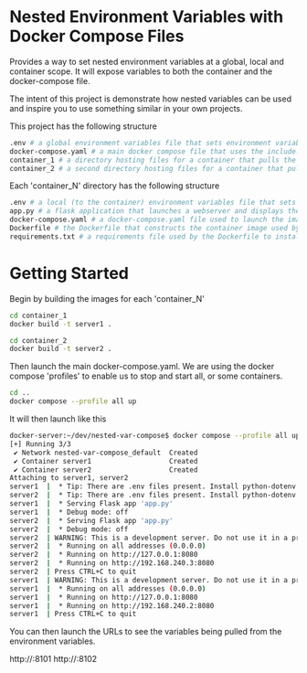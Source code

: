 # Nested Environment Variables with Docker Compose Files

Provides a way to set nested environment variables at a global, local and container scope. It will expose variables to both the container and the docker-compose file.

The intent of this project is demonstrate how nested variables can be used and inspire you to use something similar in your own projects.

This project has the following structure

```bash
.env # a global environment variables file that sets environment variables that will be available to all containers and docker-compose files.
docker-compose.yaml # a main docker compose file that uses the include: function to lauch 2 other containers. 
container_1 # a directory hosting files for a container that pulls the global, local and container variables
container_2 # a second directory hosting files for a container that pulls the global, local and container variables.
```

Each 'container_N' directory has the following structure
```bash
.env # a local (to the container) environment variables file that sets environment variables that will be available to all containers and docker-compose files.
app.py # a flask application that launches a webserver and displays the global, local and container specific variables
docker-compose.yaml # a docker-compose.yaml file used to launch the image
Dockerfile # the Dockerfile that constructs the container image used by the docker-compose.yaml file
requirements.txt # a requirements file used by the Dockerfile to install package dependancies 
```

# Getting Started

Begin by building the images for each 'container_N'

```bash
cd container_1
docker build -t server1 .

cd container_2
docker build -t server2 .
```

Then launch the main docker-compose.yaml. We are using the docker compose 'profiles' to enable us to stop and start all, or some containers.

```bash
cd ..
docker compose --profile all up
```

It will then launch like this

```bash
docker-server:~/dev/nested-var-compose$ docker compose --profile all up
[+] Running 3/3
 ✔ Network nested-var-compose_default  Created                                                                                      0.0s 
 ✔ Container server1                   Created                                                                                      0.0s 
 ✔ Container server2                   Created                                                                                      0.0s 
Attaching to server1, server2
server1  |  * Tip: There are .env files present. Install python-dotenv to use them.
server2  |  * Tip: There are .env files present. Install python-dotenv to use them.
server1  |  * Serving Flask app 'app.py'
server1  |  * Debug mode: off
server2  |  * Serving Flask app 'app.py'
server2  |  * Debug mode: off
server2  | WARNING: This is a development server. Do not use it in a production deployment. Use a production WSGI server instead.
server2  |  * Running on all addresses (0.0.0.0)
server2  |  * Running on http://127.0.0.1:8080
server2  |  * Running on http://192.168.240.3:8080
server2  | Press CTRL+C to quit
server1  | WARNING: This is a development server. Do not use it in a production deployment. Use a production WSGI server instead.
server1  |  * Running on all addresses (0.0.0.0)
server1  |  * Running on http://127.0.0.1:8080
server1  |  * Running on http://192.168.240.2:8080
server1  | Press CTRL+C to quit
```
You can then launch the URLs to see the variables being pulled from the environment variables.

http://<yourip>:8101
http://<yourip>:8102
